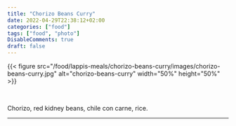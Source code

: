```yaml
---
title: "Chorizo Beans Curry"
date: 2022-04-29T22:38:12+02:00
categories: ["food"]
tags: ["food", "photo"]
DisableComments: true
draft: false
---
```


{{< figure src="/food/lappis-meals/chorizo-beans-curry/images/chorizo-beans-curry.jpg" alt="chorizo-beans-curry" width="50%" height="50%" >}}

<br>

Chorizo, red kidney beans, chile con carne, rice.

---